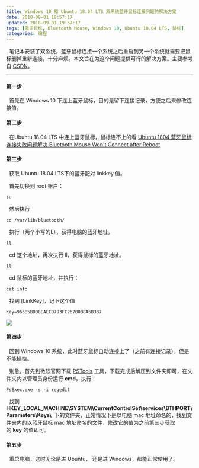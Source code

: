 ```yaml
---
title: Windows 10 和 Ubuntu 18.04 LTS 双系统蓝牙鼠标连接问题的解决方案
date: 2018-09-01 19:57:17
updated: 2018-09-01 19:57:17
tags: [蓝牙鼠标, Bluetooth Mouse, Windows 10, Ubuntu 18.04 LTS, 鼠标]
categories: 编程
---
```

&nbsp;&nbsp;笔记本安装了双系统，蓝牙鼠标连接一个系统之后重启到另一个系统就需要把鼠标删掉重新连接，十分麻烦。本文旨在为这个问题提供可行的解决方案。主要参考自 [CSDN](https://blog.csdn.net/10km/article/details/61201268)。

* * *

#### 第一步

&nbsp;&nbsp;首先在 Windows 10 下连上蓝牙鼠标，目的是留下连接记录，方便之后来修改连接值。

#### 第二步

&nbsp;&nbsp;在Ubuntu 18.04 LTS 中连上蓝牙鼠标，鼠标连不上的看 [Ubuntu 1804 蓝牙鼠标连接失败问题解决 Bluetooth Mouse Won't Connect after Reboot](https://www.jianshu.com/p/ad06b7e26b45)

#### 第三步

&nbsp;&nbsp;获取 Ubuntu 18.04 LTS下的蓝牙配对 linkkey 值。

&nbsp;&nbsp;首先切换到 root 账户：
```
su
```
&nbsp;&nbsp;然后执行
```
cd /var/lib/bluetooth/
```
&nbsp;&nbsp;执行（两个小写的L），获得电脑的蓝牙地址。
```
ll
```
&nbsp;&nbsp;cd 这个地址，再次执行 ll，获得鼠标的蓝牙地址。
```
ll
```
&nbsp;&nbsp;cd 鼠标的蓝牙地址，并执行：
```
cat info
```
&nbsp;&nbsp;找到 [LinkKey]，记下这个值
```
Key=966B5BDD8EAECD793FC26700B8A6B337
```
![](https://s1.ax1x.com/2018/09/01/PxVsaT.png)


#### 第四步

&nbsp;&nbsp;回到 Windows 10 系统，此时蓝牙鼠标自动连接上了（之前有连接记录），但是不能操控。

&nbsp;&nbsp;别急，首先到微软官网下载 [PSTools](https://technet.microsoft.com/en-us/sysinternals/bb897553) 工具，下载完成后解压到文件夹即可，在文件夹内以管理员身份运行 **cmd**，执行：
```
PsExec.exe -s -i regedit
```
&nbsp;&nbsp;找到 **HKEY_LOCAL_MACHINE\SYSTEM\CurrentControlSet\services\BTHPORT\Parameters\Keys\\**  下的文件夹，正常情况下是以电脑 mac 地址命名的，找到文件夹内的以蓝牙鼠标 mac 地址命名的文件，修改它的值为之前第三步获取的 **key** 的值即可。

#### 第五步

&nbsp;&nbsp;重启电脑，这时无论是进 Ubuntu， 还是进 Windows，都能正常使用了。

